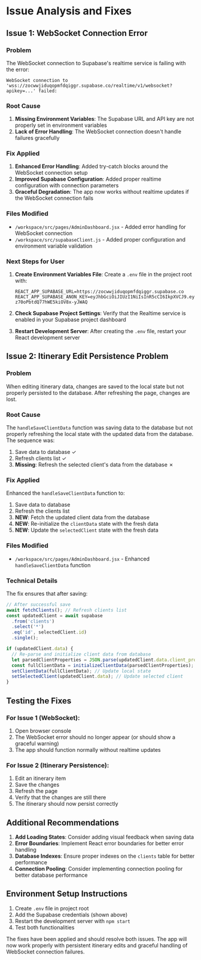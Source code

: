 # Issue Analysis and Fixes

## Issue 1: WebSocket Connection Error

### Problem
The WebSocket connection to Supabase's realtime service is failing with the error:
```
WebSocket connection to 'wss://zocwwjiduqopmfdqiggr.supabase.co/realtime/v1/websocket?apikey=...' failed:
```

### Root Cause
1. **Missing Environment Variables**: The Supabase URL and API key are not properly set in environment variables
2. **Lack of Error Handling**: The WebSocket connection doesn't handle failures gracefully

### Fix Applied
1. **Enhanced Error Handling**: Added try-catch blocks around the WebSocket connection setup
2. **Improved Supabase Configuration**: Added proper realtime configuration with connection parameters
3. **Graceful Degradation**: The app now works without realtime updates if the WebSocket connection fails

### Files Modified
- `/workspace/src/pages/AdminDashboard.jsx` - Added error handling for WebSocket connection
- `/workspace/src/supabaseClient.js` - Added proper configuration and environment variable validation

### Next Steps for User
1. **Create Environment Variables File**: Create a `.env` file in the project root with:
   ```
   REACT_APP_SUPABASE_URL=https://zocwwjiduqopmfdqiggr.supabase.co
   REACT_APP_SUPABASE_ANON_KEY=eyJhbGciOiJIUzI1NiIsInR5cCI6IkpXVCJ9.eyJpc3MiOiJzdXBhYmFzZSIsInJlZiI6InpvY3d3amlkdXFvcG1mZHFpZ2dyIiwicm9sZSI6ImFub24iLCJpYXQiOjE3NTA4MDcxNzIsImV4cCI6MjA2NjM4MzE3Mn0.zwhO9q_CSdOu2Ai-z70oPbtdQ77hWE5kiOV8x-yJWAQ
   ```

2. **Check Supabase Project Settings**: Verify that the Realtime service is enabled in your Supabase project dashboard

3. **Restart Development Server**: After creating the `.env` file, restart your React development server

## Issue 2: Itinerary Edit Persistence Problem

### Problem
When editing itinerary data, changes are saved to the local state but not properly persisted to the database. After refreshing the page, changes are lost.

### Root Cause
The `handleSaveClientData` function was saving data to the database but not properly refreshing the local state with the updated data from the database. The sequence was:
1. Save data to database ✓
2. Refresh clients list ✓
3. **Missing**: Refresh the selected client's data from the database ✗

### Fix Applied
Enhanced the `handleSaveClientData` function to:
1. Save data to database
2. Refresh the clients list
3. **NEW**: Fetch the updated client data from the database
4. **NEW**: Re-initialize the `clientData` state with the fresh data
5. **NEW**: Update the `selectedClient` state with the fresh data

### Files Modified
- `/workspace/src/pages/AdminDashboard.jsx` - Enhanced `handleSaveClientData` function

### Technical Details
The fix ensures that after saving:
```javascript
// After successful save
await fetchClients(); // Refresh clients list
const updatedClient = await supabase
  .from('clients')
  .select('*')
  .eq('id', selectedClient.id)
  .single();

if (updatedClient.data) {
  // Re-parse and initialize client data from database
  let parsedClientProperties = JSON.parse(updatedClient.data.client_properties);
  const fullClientData = initializeClientData(parsedClientProperties);
  setClientData(fullClientData); // Update local state
  setSelectedClient(updatedClient.data); // Update selected client
}
```

## Testing the Fixes

### For Issue 1 (WebSocket):
1. Open browser console
2. The WebSocket error should no longer appear (or should show a graceful warning)
3. The app should function normally without realtime updates

### For Issue 2 (Itinerary Persistence):
1. Edit an itinerary item
2. Save the changes
3. Refresh the page
4. Verify that the changes are still there
5. The itinerary should now persist correctly

## Additional Recommendations

1. **Add Loading States**: Consider adding visual feedback when saving data
2. **Error Boundaries**: Implement React error boundaries for better error handling
3. **Database Indexes**: Ensure proper indexes on the `clients` table for better performance
4. **Connection Pooling**: Consider implementing connection pooling for better database performance

## Environment Setup Instructions

1. Create `.env` file in project root
2. Add the Supabase credentials (shown above)
3. Restart the development server with `npm start`
4. Test both functionalities

The fixes have been applied and should resolve both issues. The app will now work properly with persistent itinerary edits and graceful handling of WebSocket connection failures.